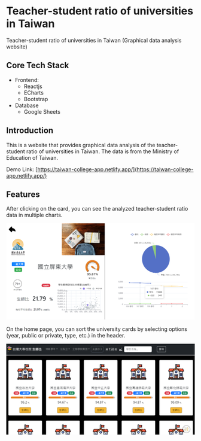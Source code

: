 # Teacher-student ratio of universities in Taiwan

Teacher-student ratio of universities in Taiwan (Graphical data analysis website)

## Core Tech Stack

- Frontend:
  - Reactjs
  - ECharts
  - Bootstrap
- Database
  - Google Sheets

## Introduction

This is a website that provides graphical data analysis of the teacher-student ratio of universities in Taiwan. The data is from the Ministry of Education of Taiwan.

Demo Link: [https://taiwan-college-app.netlify.app/](https://taiwan-college-app.netlify.app/)

## Features

After clicking on the card, you can see the analyzed teacher-student ratio data in multiple charts.

![](https://raw.githubusercontent.com/barrystone/taiwan-college-app/master/public/images/demo/img1.png)

On the home page, you can sort the university cards by selecting options (year, public or private, type, etc.) in the header.

![](https://raw.githubusercontent.com/barrystone/taiwan-college-app/master/public/images/demo/img2.png)
